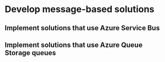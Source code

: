# Develop message-based solutions

## Implement solutions that use Azure Service Bus

## Implement solutions that use Azure Queue Storage queues
